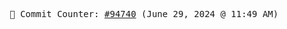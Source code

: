 <p align="center">
    <samp>
        📮 Commit Counter: <a href="https://github.com/Javascript-void0/Javascript-void0/commits/main">#94740</a> (June 29, 2024 @ 11:49 AM)
    </samp>
</p>